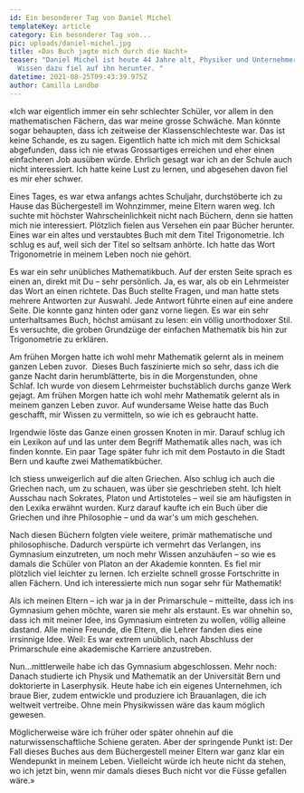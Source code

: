 ```yaml
---
id: Ein besonderer Tag von Daniel Michel
templateKey: article
category: Ein besonderer Tag von...
pic: uploads/daniel-michel.jpg
title: «Das Buch jagte mich durch die Nacht»
teaser: "Daniel Michel ist heute 44 Jahre alt, Physiker und Unternehmer – das
  Wissen dazu fiel auf ihn herunter. "
datetime: 2021-08-25T09:43:39.975Z
author: Camilla Landbø
---
```


«Ich war eigentlich immer ein sehr schlechter Schüler, vor allem in den mathematischen Fächern, das war meine grosse Schwäche. Man könnte sogar behaupten, dass ich zeitweise der Klassenschlechteste war. Das ist keine Schande, es zu sagen. Eigentlich hatte ich mich mit dem Schicksal abgefunden, dass ich nie etwas Grossartiges erreichen und eher einen einfacheren Job ausüben würde. Ehrlich gesagt war ich an der Schule auch nicht interessiert. Ich hatte keine Lust zu lernen, und abgesehen davon fiel es mir eher schwer.

​Eines Tages, es war etwa anfangs achtes Schuljahr, durchstöberte ich zu Hause das Büchergestell im Wohnzimmer, meine Eltern waren weg. Ich suchte mit höchster Wahrscheinlichkeit nicht nach Büchern, denn sie hatten mich nie interessiert. Plötzlich fielen aus Versehen ein paar Bücher herunter. Eines war ein altes und verstaubtes Buch mit dem Titel Trigonometrie. Ich schlug es auf, weil sich der Titel so seltsam anhörte. Ich hatte das Wort Trigonometrie in meinem Leben noch nie gehört.

​Es war ein sehr unübliches Mathematikbuch. Auf der ersten Seite sprach es einen an, direkt mit Du – sehr persönlich. Ja, es war, als ob ein Lehrmeister das Wort an einen richtete. Das Buch stellte Fragen, und man hatte stets mehrere Antworten zur Auswahl. Jede Antwort führte einen auf eine andere Seite. Die konnte ganz hinten oder ganz vorne liegen. Es war ein sehr unterhaltsames Buch, höchst amüsant zu lesen: ein völlig unorthodoxer Stil. Es versuchte, die groben Grundzüge der einfachen Mathematik bis hin zur Trigonometrie zu erklären.

​Am frühen Morgen hatte ich wohl mehr Mathematik gelernt als in meinem ganzen Leben zuvor.
​
Dieses Buch faszinierte mich so sehr, dass ich die ganze Nacht darin herumblätterte, bis in die Morgenstunden, ohne Schlaf. Ich wurde von diesem Lehrmeister buchstäblich durchs ganze Werk gejagt. Am frühen Morgen hatte ich wohl mehr Mathematik gelernt als in meinem ganzen Leben zuvor. Auf wundersame Weise hatte das Buch geschafft, mir Wissen zu vermitteln, so wie ich es gebraucht hatte.

​Irgendwie löste das Ganze einen grossen Knoten in mir. Darauf schlug ich ein Lexikon auf und las unter dem Begriff Mathematik alles nach, was ich finden konnte. Ein paar Tage später fuhr ich mit dem Postauto in die Stadt Bern und kaufte zwei Mathematikbücher.

​Ich stiess unweigerlich auf die alten Griechen. Also schlug ich auch die Griechen nach, um zu schauen, was über sie geschrieben steht. Ich hielt Ausschau nach Sokrates, Platon und Artistoteles – weil sie am häufigsten in den Lexika erwähnt wurden. Kurz darauf kaufte ich ein Buch über die Griechen und ihre Philosophie – und da war's um mich geschehen.

​Nach diesen Büchern folgten viele weitere, primär mathematische und philosophische. Dadurch verspürte ich vermehrt das Verlangen, ins Gymnasium einzutreten, um noch mehr Wissen anzuhäufen – so wie es damals die Schüler von Platon an der Akademie konnten. Es fiel mir plötzlich viel leichter zu lernen. Ich erzielte schnell grosse Fortschritte in allen Fächern. Und ich interessierte mich nun sogar sehr für Mathematik!

​Als ich meinen Eltern – ich war ja in der Primarschule – mitteilte, dass ich ins Gymnasium gehen möchte, waren sie mehr als erstaunt. Es war ohnehin so, dass ich mit meiner Idee, ins Gymnasium eintreten zu wollen, völlig alleine dastand. Alle meine Freunde, die Eltern, die Lehrer fanden dies eine irrsinnige Idee. Weil: Es war extrem unüblich, nach Abschluss der Primarschule eine akademische Karriere anzustreben.

​Nun...mittlerweile habe ich das Gymnasium abgeschlossen. Mehr noch: Danach studierte ich Physik und Mathematik an der Universität Bern und doktorierte in Laserphysik. Heute habe ich ein eigenes Unternehmen, ich braue Bier, zudem entwickle und produziere ich Brauanlagen, die ich weltweit vertreibe. Ohne mein Physikwissen wäre das kaum möglich gewesen.

​Möglicherweise wäre ich früher oder später ohnehin auf die naturwissenschaftliche Schiene geraten. Aber der springende Punkt ist: Der Fall dieses Buches aus dem Büchergestell meiner Eltern war ganz klar ein Wendepunkt in meinem Leben. Vielleicht würde ich heute nicht da stehen, wo ich jetzt bin, wenn mir damals dieses Buch nicht vor die Füsse gefallen wäre.»
